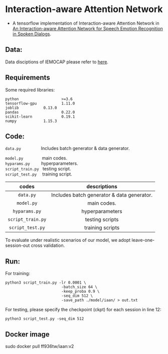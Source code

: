 # Interaction-aware Attention Network
+ A tensorflow implementation of Interaction-aware Attention Network in [An Interaction-aware Attention Network for Speech Emotion Recognition in Spoken Dialogs](https://ieeexplore.ieee.org/document/8683293/references#references).

## Data:
Data disciptions of IEMOCAP please refer to [here](https://sail.usc.edu/iemocap/).

## Requirements
Some required libraries:
```
python                   >=3.6   
tensorflow-gpu           1.11.0
joblib   		 0.13.0
pandas                   0.22.0
scikit-learn             0.19.1
numpy			 1.15.3
```
## Code:
`data.py` &emsp;&emsp;&emsp;&emsp;&nbsp;Includes batch generator & data generator.  
<!--Includes batch generator & data generator, each training point is a tripple of (current utt of target speaker, previous utt of target speaker, previous utt of interlocutor) and the label of current utt.-->
`model.py` &emsp;&emsp;&emsp;&emsp;main codes.  
`hyparams.py` &emsp;&emsp;&nbsp;hyperparameters.  
`script_train.py` &nbsp;&nbsp;testing script.  
`script_test.py`&emsp;&nbsp;training script.  

|  codes   |  descriptions |
|:--------:|:-------------:|
| `data.py`  |  Includes batch generator & data generator.  |
| `model.py` |  main codes.  |
| `hyparams.py` |hyperparameters|
| `script_train.py` |testing scripts|
| `script_test.py` |training scripts|

To evaluate under realistic scenarios of our model, we adopt leave-one-session-out cross validation.

## Run:
For training:  
```
python3 script_train.py -lr 0.0001 \  
                         -batch_size 64 \ 
                         -keep_proba 0.9 \ 
                         -seq_dim 512 \ 
                         -save_path ./model/iaan/ > out.txt
```
For testing, please specify the checkpoint (ckpt) for each session in line 12:  
```
python3 script_test.py -seq_dim 512
```

## Docker image
sudo docker pull ff936tw/iaan:v2
